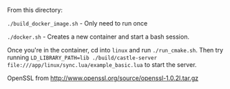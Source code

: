 From this directory:

`./build_docker_image.sh` - Only need to run once

`./docker.sh` - Creates a new container and start a bash session.

Once you're in the container, cd into `linux` and run `./run_cmake.sh`.
Then try running `LD_LIBRARY_PATH=lib ./build/castle-server file:///app/linux/sync.lua/example_basic.lua` to start the server.

OpenSSL from
http://www.openssl.org/source/openssl-1.0.2l.tar.gz
